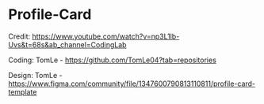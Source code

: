 # Profile-Card
Credit: https://www.youtube.com/watch?v=np3L1lb-Uvs&t=68s&ab_channel=CodingLab

Coding: TomLe - https://github.com/TomLe04?tab=repositories

Design: TomLe - https://www.figma.com/community/file/1347600790813110811/profile-card-template
